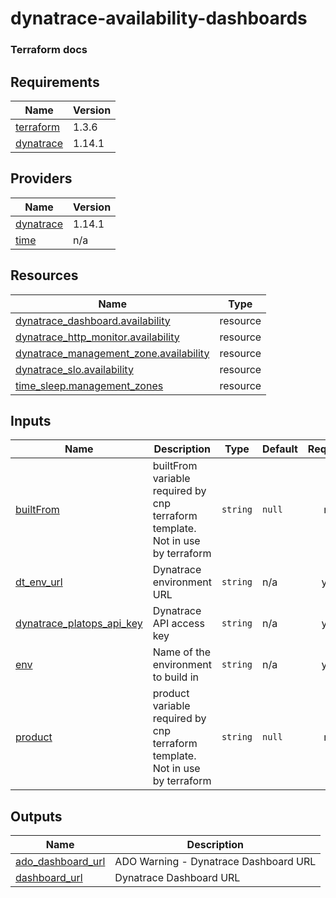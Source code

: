 # dynatrace-availability-dashboards

### Terraform docs
<!-- BEGIN_TF_DOCS -->
## Requirements

| Name | Version |
|------|---------|
| <a name="requirement_terraform"></a> [terraform](#requirement\_terraform) | 1.3.6 |
| <a name="requirement_dynatrace"></a> [dynatrace](#requirement\_dynatrace) | 1.14.1 |

## Providers

| Name | Version |
|------|---------|
| <a name="provider_dynatrace"></a> [dynatrace](#provider\_dynatrace) | 1.14.1 |
| <a name="provider_time"></a> [time](#provider\_time) | n/a |

## Resources

| Name | Type |
|------|------|
| [dynatrace_dashboard.availability](https://registry.terraform.io/providers/dynatrace-oss/dynatrace/1.14.1/docs/resources/dashboard) | resource |
| [dynatrace_http_monitor.availability](https://registry.terraform.io/providers/dynatrace-oss/dynatrace/1.14.1/docs/resources/http_monitor) | resource |
| [dynatrace_management_zone.availability](https://registry.terraform.io/providers/dynatrace-oss/dynatrace/1.14.1/docs/resources/management_zone) | resource |
| [dynatrace_slo.availability](https://registry.terraform.io/providers/dynatrace-oss/dynatrace/1.14.1/docs/resources/slo) | resource |
| [time_sleep.management_zones](https://registry.terraform.io/providers/hashicorp/time/latest/docs/resources/sleep) | resource |

## Inputs

| Name | Description | Type | Default | Required |
|------|-------------|------|---------|:--------:|
| <a name="input_builtFrom"></a> [builtFrom](#input\_builtFrom) | builtFrom variable required by cnp terraform template. Not in use by terraform | `string` | `null` | no |
| <a name="input_dt_env_url"></a> [dt\_env\_url](#input\_dt\_env\_url) | Dynatrace environment URL | `string` | n/a | yes |
| <a name="input_dynatrace_platops_api_key"></a> [dynatrace\_platops\_api\_key](#input\_dynatrace\_platops\_api\_key) | Dynatrace API access key | `string` | n/a | yes |
| <a name="input_env"></a> [env](#input\_env) | Name of the environment to build in | `string` | n/a | yes |
| <a name="input_product"></a> [product](#input\_product) | product variable required by cnp terraform template. Not in use by terraform | `string` | `null` | no |

## Outputs

| Name | Description |
|------|-------------|
| <a name="output_ado_dashboard_url"></a> [ado\_dashboard\_url](#output\_ado\_dashboard\_url) | ADO Warning - Dynatrace Dashboard URL |
| <a name="output_dashboard_url"></a> [dashboard\_url](#output\_dashboard\_url) | Dynatrace Dashboard URL |
<!-- END_TF_DOCS -->
